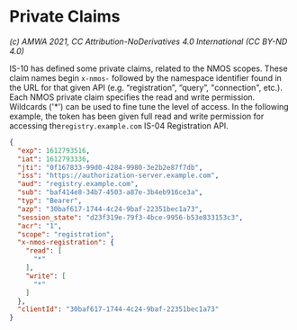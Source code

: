 # Private Claims
_(c) AMWA 2021, CC Attribution-NoDerivatives 4.0 International (CC BY-ND 4.0)_

IS-10 has defined some private claims, related to the NMOS scopes. These claim names begin `x-nmos-` followed by the namespace identifier found in the URL for that given API (e.g. “registration”, “query”,  "connection", etc.). Each NMOS private claim specifies the read and write permission. Wildcards ('*') can be used to fine tune the level of access. In the following example, the token has been given full read and write permission for accessing the`registry.example.com` IS-04 Registration API.

```json
{
  "exp": 1612793516,
  "iat": 1612793336,
  "jti": "0f167833-99d0-4284-9980-3e2b2e87f7db",
  "iss": "https://authorization-server.example.com",
  "aud": "registry.example.com",
  "sub": "baf414e8-34b7-4503-a87e-3b4eb916ce3a",
  "typ": "Bearer",
  "azp": "30baf617-1744-4c24-9baf-22351bec1a73",
  "session_state": "d23f319e-79f3-4bce-9956-b53e833153c3",
  "acr": "1",
  "scope": "registration",
  "x-nmos-registration": {
    "read": [
      "*"
    ],
    "write": [
      "*"
    ]
  },
  "clientId": "30baf617-1744-4c24-9baf-22351bec1a73"
}
```
